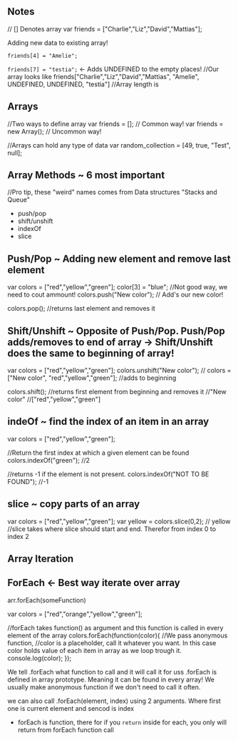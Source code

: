 Notes
-----
// [] Denotes array
var friends = ["Charlie","Liz","David","Mattias"];

Adding new data to existing array!

`friends[4] = "Amelie";` 

`friends[7] = "testia";` <- Adds UNDEFINED to the empty places! 
//Our array looks like
friends["Charlie","Liz","David","Mattias", "Amelie", UNDEFINED, UNDEFINED, "testia"] //Array length is

Arrays
------
//Two ways to define array
var friends = []; // Common way!
var friends = new Array(); // Uncommon way!

//Arrays can hold any type of data
var random_collection = [49, true, "Test", null];


Array Methods ~ 6 most important
----------
//Pro tip, these "weird" names comes from Data structures "Stacks and Queue"
- push/pop
- shift/unshift
- indexOf
- slice

Push/Pop ~ Adding new element and remove last element
-----
var colors = ["red","yellow","green"];
color[3] = "blue"; //Not good way, we need to cout ammount!
 colors.push("New color"); // Add's our new color!

colors.pop(); //returns last element and removes it 

Shift/Unshift ~ Opposite of Push/Pop. Push/Pop adds/removes to end of array -> Shift/Unshift does the same to beginning of array! 
------
var colors = ["red","yellow","green"];
colors.unshift("New color"); 
// colors = ["New color", "red","yellow","green"]; //adds to beginning

colors.shift(); //returns first element from beginning and removes it  //"New color"
//["red","yellow","green"]


indeOf ~ find the index of an item in an array
------

var colors = ["red","yellow","green"];


//Return the first index at which a given element can be found
colors.indexOf("green"); //2

//returns -1 if the element is not present.
colors.indexOf("NOT TO BE FOUND"); //-1

slice ~ copy parts of an array
-----
var colors = ["red","yellow","green"];
var yellow = colors.slice(0,2); // yellow
//slice takes where slice should start and end. Therefor from index 0 to index 2


Array Iteration
-------

ForEach <- Best way iterate over array
-------

arr.forEach(someFunction)

var colors = ["red","orange","yellow","green"];


//forEach takes function() as argument and this function is called in every element of the array
colors.forEach(function(color){ //We pass anonymous function, 
//color is a placeholder, call it whatever you want. In this case color holds value of each item in array as we loop trough it. 
	console.log(color);
});

We tell .forEach what function to call and it will call it for uss 
.forEach is defined in array prototype. Meaning it can be found in every array!
We usually make anonymous function if we don't need to call it often. 

we can also call .forEach(element, index) using 2 arguments. Where first one is current element and sencod is index

- forEach is function,  there for if you `return` inside for each, you only will return from forEach function call


